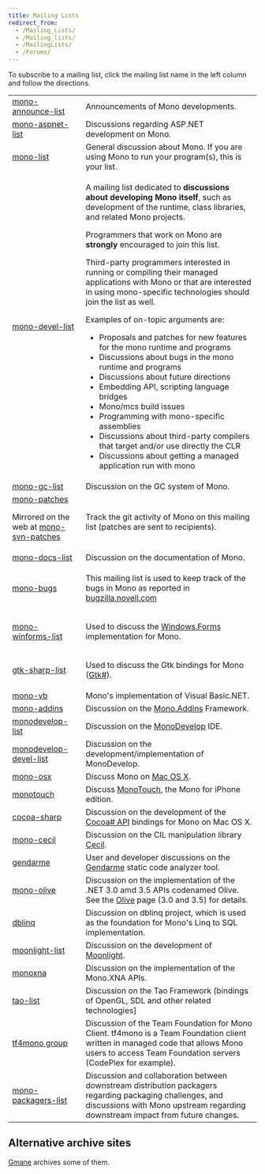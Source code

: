 ```yaml
---
title: Mailing Lists
redirect_from:
  - /Mailing_Lists/
  - /Mailing_lists/
  - /MailingLists/
  - /Forums/
---
```


To subscribe to a mailing list, click the mailing list name in the left column and follow the directions.

<table>
<tbody>
<tr>
  <td><a href="https://lists.dot.net/mailman/listinfo/mono-announce-list">mono-announce-list</a></td>
  <td>Announcements of Mono developments.</td>
</tr>
<tr>
  <td><a href="https://lists.dot.net/mailman/listinfo/mono-aspnet-list">mono-aspnet-list</a></td>
  <td>Discussions regarding ASP.NET development on Mono.</td>
</tr>
<tr>
  <td><a href="https://lists.dot.net/mailman/listinfo/mono-list">mono-list</a></td>
  <td>General discussion about Mono. If you are using Mono to run your program(s), this is your list.</td>
</tr>
<tr>
  <td><a href="https://lists.dot.net/mailman/listinfo/mono-devel-list">mono-devel-list</a></td>
  <td>
    <p>A mailing list dedicated to <strong>discussions about developing Mono itself</strong>, such as development of the runtime, class libraries, and related Mono projects.</p>
    <p>Programmers that work on Mono are <strong>strongly</strong> encouraged to join this list.</p>
    <p>Third-party programmers interested in running or compiling their managed applications with Mono or that are interested in using mono-specific technologies should join the list as well.</p>
    <p>Examples of on-topic arguments are:</p>
    <ul>
    <li>Proposals and patches for new features for the mono runtime and programs</li>
    <li>Discussions about bugs in the mono runtime and programs</li>
    <li>Discussions about future directions</li>
    <li>Embedding API, scripting language bridges</li>
    <li>Mono/mcs build issues</li>
    <li>Programming with mono-specific assemblies</li>
    <li>Discussions about third-party compilers that target and/or use directly the CLR</li>
    <li>Discussions about getting a managed application run with mono</li>
    </ul>
  </td>
</tr>
<tr>
  <td><a href="https://lists.dot.net/mailman/listinfo/mono-gc-list">mono-gc-list</a></td>
  <td>Discussion on the GC system of Mono.</td>
</tr>
<tr>
  <td>
    <a href="https://lists.dot.net/mailman/listinfo/mono-patches">mono-patches</a>
    <p>Mirrored on the web at <a href="http://groups-beta.google.com/group/mono-svn-patches">mono-svn-patches</a></p>
  </td>
  <td><p>Track the git activity of Mono on this mailing list (patches are sent to recipients).</p></td>
</tr>
<tr>
  <td><a href="https://lists.dot.net/mailman/listinfo/mono-docs-list">mono-docs-list</a></td>
  <td>Discussion on the documentation of Mono.</td>
</tr>
<tr>
  <td><a href="https://lists.dot.net/mailman/listinfo/mono-bugs">mono-bugs</a></td>
  <td><p>This mailing list is used to keep track of the bugs in Mono as reported in <a href="http://bugzilla.novell.com">bugzilla.novell.com</a></p></td>
</tr>
<tr>
  <td><a href="https://lists.dot.net/mailman/listinfo/mono-winforms-list">mono-winforms-list</a></td>
  <td><p>Used to discuss the <a href="/docs/gui/winforms/">Windows.Forms</a> implementation for Mono.</p></td>
</tr>
<tr>
  <td><a href="https://lists.dot.net/mailman/listinfo/gtk-sharp-list">gtk-sharp-list</a></td>
  <td><p>Used to discuss the Gtk bindings for Mono (<a href="http://gtk-sharp.sf.net">Gtk#</a>).</p></td>
</tr>
<tr>
  <td><a href="https://lists.dot.net/mailman/listinfo/mono-vb">mono-vb</a></td>
  <td>Mono's implementation of Visual Basic.NET.</td>
</tr>
<tr>
  <td><a href="http://groups.google.com/group/mono-addins">mono-addins</a></td>
  <td>Discussion on the <a href="/archived/monoaddins" title="Mono.Addins">Mono.Addins</a> Framework.</td>
</tr>
<tr>
  <td><a href="https://lists.dot.net/mailman/listinfo/monodevelop-list">monodevelop-list</a></td>
  <td>Discussion on the <a href="/archived/monodevelop" title="MonoDevelop">MonoDevelop</a> IDE.</td>
</tr>
<tr>
  <td><a href="https://lists.dot.net/mailman/listinfo/monodevelop-devel-list">monodevelop-devel-list</a></td>
  <td>Discussion on the development/implementation of MonoDevelop.</td>
</tr>
<tr>
  <td><a href="https://lists.dot.net/mailman/listinfo/mono-osx">mono-osx</a></td>
  <td>Discuss Mono on <a href="/docs/about-mono/supported-platforms/osx/" title="Mono:OSX">Mac OS X</a>.</td>
</tr>
<tr>
  <td><a href="https://lists.dot.net/mailman/listinfo/monotouch">monotouch</a></td>
  <td>Discuss <a href="http://xamarin.com/platform">MonoTouch</a>, the Mono for iPhone edition.</td>
</tr>
<tr>
  <td><a href="https://lists.dot.net/mailman/listinfo/cocoa-sharp">cocoa-sharp</a></td>
  <td>Discussion on the development of the <a href="/docs/tools+libraries/libraries/monomac/">Cocoa# API</a> bindings for Mono on Mac OS X.</td>
</tr>
<tr>
  <td><a href="http://groups.google.com/group/mono-cecil">mono-cecil</a></td>
  <td>Discussion on the CIL manipulation library <a href="/docs/tools+libraries/libraries/Mono.Cecil/">Cecil</a>.</td>
</tr>
<tr>
  <td><a href="http://groups.google.com/group/gendarme">gendarme</a></td>
  <td>User and developer discussions on the <a href="/docs/tools+libraries/tools/gendarme/">Gendarme</a> static code analyzer tool.</td>
</tr>
<tr>
  <td><a href="http://groups.google.com/group/mono-olive">mono-olive</a></td>
  <td>Discussion on the implementation of the .NET 3.0 amd 3.5 APIs codenamed Olive. See the <a href="/archived/olive" title="Olive">Olive</a> page (3.0 and 3.5) for details.</td>
</tr>
<tr>
  <td><a href="http://groups.google.com/group/dblinq">dblinq</a></td>
  <td>Discussion on dblinq project, which is used as the foundation for Mono's Linq to SQL implementation.</td>
</tr>
<tr>
  <td><a href="https://lists.dot.net/mailman/listinfo/moonlight-list">moonlight-list</a></td>
  <td>Discussion on the development of <a href="/docs/web/moonlight/">Moonlight</a>.</td>
</tr>
<tr>
  <td><a href="http://groups.google.com/group/monoxna">monoxna</a></td>
  <td>Discussion on the implementation of the Mono.XNA APIs.</td>
</tr>
<tr>
  <td><a href="http://galactus.ximian.com/mailman/listinfo/tao-list">tao-list</a></td>
  <td>Discussion on the Tao Framework (bindings of OpenGL, SDL and other related technologies]</td>
</tr>
<tr>
  <td><a href="http://groups.google.com/group/tf4mono">tf4mono group</a></td>
  <td>Discussion of the Team Foundation for Mono Client. tf4mono is a Team Foundation client written in managed code that allows Mono users to access Team Foundation servers (CodePlex for example).</td>
</tr>
<tr>
  <td><a href="https://lists.dot.net/mailman/listinfo/mono-packagers-list">mono-packagers-list</a></td>
  <td>Discussion and collaboration between downstream distribution packagers regarding packaging challenges, and discussions with Mono upstream regarding downstream impact from future changes.</td>
</tr>
</tbody>
</table>

Alternative archive sites
-------------------------

[Gmane](http://dir.gmane.org/index.php?prefix=gmane.comp.gnome.mono) archives some of them.

